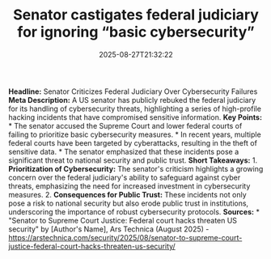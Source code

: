 ﻿---
title: "Senator castigates federal judiciary for ignoring “basic cybersecurity”"
date: "2025-08-27T21:32:22"
category: "Markets"
summary: ""
slug: "senator castigates federal judiciary for ignoring basic cybe"
source_urls:
  - "https://arstechnica.com/security/2025/08/senator-to-supreme-court-justice-federal-court-hacks-threaten-us-security/"
seo:
  title: "Senator castigates federal judiciary for ignoring “basic cybersecurity” | Hash n Hedge"
  description: ""
  keywords: ["news", "markets", "brief"]
---
**Headline:** Senator Criticizes Federal Judiciary Over Cybersecurity Failures  **Meta Description:** A US senator has publicly rebuked the federal judiciary for its handling of cybersecurity threats, highlighting a series of high-profile hacking incidents that have compromised sensitive information.  **Key Points:**  * The senator accused the Supreme Court and lower federal courts of failing to prioritize basic cybersecurity measures. * In recent years, multiple federal courts have been targeted by cyberattacks, resulting in the theft of sensitive data. * The senator emphasized that these incidents pose a significant threat to national security and public trust.  **Short Takeaways:**  1. **Prioritization of Cybersecurity:** The senator's criticism highlights a growing concern over the federal judiciary's ability to safeguard against cyber threats, emphasizing the need for increased investment in cybersecurity measures. 2. **Consequences for Public Trust:** These incidents not only pose a risk to national security but also erode public trust in institutions, underscoring the importance of robust cybersecurity protocols.  **Sources:**  * "Senator to Supreme Court Justice: Federal court hacks threaten US security" by [Author's Name], Ars Technica (August 2025) - https://arstechnica.com/security/2025/08/senator-to-supreme-court-justice-federal-court-hacks-threaten-us-security/ 
